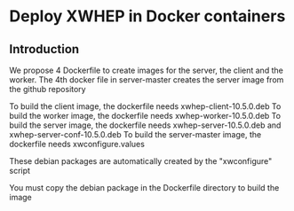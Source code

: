# Deploy XWHEP in Docker containers

## Introduction

We propose 4 Dockerfile to create images for the server, the client and the worker.
The 4th docker file in server-master creates the server image from the github repository

To build the client image, the dockerfile needs xwhep-client-10.5.0.deb
To build the worker image, the dockerfile needs xwhep-worker-10.5.0.deb
To build the server image, the dockerfile needs xwhep-server-10.5.0.deb and xwhep-server-conf-10.5.0.deb
To build the server-master image, the dockerfile needs xwconfigure.values

These debian packages are automatically created by the "xwconfigure" script

You must copy the debian package in the Dockerfile directory to build the image
